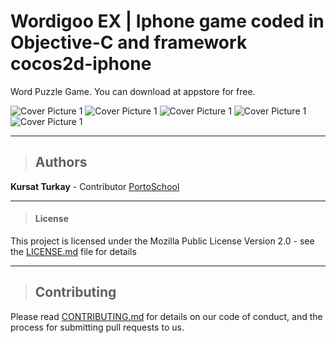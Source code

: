 # Wordigoo EX | Iphone game coded in Objective-C and framework cocos2d-iphone
 
 Word Puzzle Game.
You can download at appstore for free.


![Cover Picture 1](./coverpics/coverpic1.png)
![Cover Picture 1](./coverpics/coverpic2.png)
![Cover Picture 1](./coverpics/coverpic3.png)
![Cover Picture 1](./coverpics/coverpic4.png)
![Cover Picture 1](./coverpics/coverpic5.png)

---
>## Authors
>
  **Kursat Turkay** - Contributor [PortoSchool](https://github.com/kursatturkay/com.tarzmedia.Wordigoo.iphone)

---

>#### License

This project is licensed under the Mozilla Public License Version 2.0 - see the [LICENSE.md](./LICENSE.md) file for details

---
>
>## Contributing
>

Please read [CONTRIBUTING.md](https://https://github.com/kursatturkay/com.tarzmedia.Wordigoo.iphone/blob/master/CONTRIBUTING.md) for details on our code of conduct, and the process for submitting pull requests to us.
